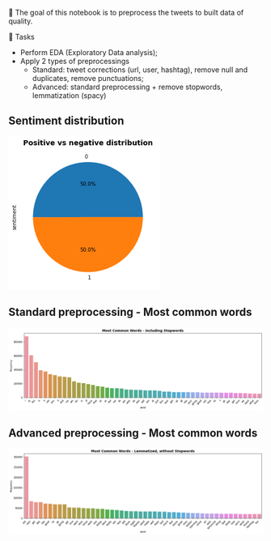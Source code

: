 :dart: The goal of this notebook is to preprocess the tweets to built data of quality.

:scroll: Tasks
- Perform EDA (Exploratory Data analysis);
- Apply 2 types of preprocessings
    - Standard: tweet corrections (url, user, hashtag), remove null and duplicates, remove punctuations;
    - Advanced: standard preprocessing + remove stopwords, lemmatization (spacy)

## **Sentiment distribution**

<img src='/pictures\sentiment_distribution.png'>

## **Standard preprocessing - Most common words**

<img src='/pictures\most_common_words_w_standard_preprocessing.png'>

## **Advanced preprocessing - Most common words**

<img src='/pictures\most_common_words_w_advanced_preprocessing.png'>
